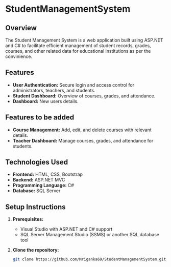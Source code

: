 # StudentManagementSystem

## Overview
The Student Management System is a web application built using ASP.NET and C# to facilitate efficient management of student records, grades, courses, and other related data for educational institutions as per the convinience.

## Features
- **User Authentication:** Secure login and access control for administrators, teachers, and students.
- **Student Dashboard:** Overview of courses, grades, and attendance.
- **Dashboard:** New users details.

## Features to be added 
- **Course Management:** Add, edit, and delete courses with relevant details.
- **Teacher Dashboard:** Manage courses, grades, and attendance for students.

## Technologies Used
- **Frontend:** HTML, CSS, Bootstrap
- **Backend:** ASP.NET MVC
- **Programming Language:** C#
- **Database:** SQL Server

## Setup Instructions
1. **Prerequisites:**
   - Visual Studio with ASP.NET and C# support
   - SQL Server Management Studio (SSMS) or another SQL database tool

2. **Clone the repository:**
   ```bash
   git clone https://github.com/Mriganka69/StudentManagementSystem.git
